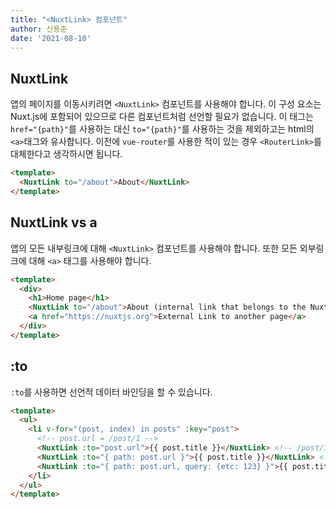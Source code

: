 ```yaml
---
title: "<NuxtLink> 컴포넌트"
author: 신용준
date: '2021-08-10'
---
```


## NuxtLink

앱의 페이지를 이동시키려면 `<NuxtLink>` 컴포넌트를 사용해야 합니다.
이 구성 요소는 Nuxt.js에 포함되어 있으므로 다른 컴포넌트처럼 선언할 필요가 없습니다.
이 태그는 `href="{path}"`를 사용하는 대신 `to="{path}"`를 사용하는 것을 제외하고는 html의 `<a>`태그와 유사합니다.
이전에 `vue-router`를 사용한 적이 있는 경우 `<RouterLink>`를 대체한다고 생각하시면 됩니다.

```html
<template>
  <NuxtLink to="/about">About</NuxtLink>
</template>
```

## NuxtLink vs a

앱의 모든 내부링크에 대해 `<NuxtLink>` 컴포넌트를 사용해야 합니다.
또한 모든 외부링크에 대해 `<a>` 태그를 사용해야 합니다.

```html
<template>
  <div>
    <h1>Home page</h1>
    <NuxtLink to="/about">About (internal link that belongs to the Nuxt App)</NuxtLink>
    <a href="https://nuxtjs.org">External Link to another page</a>
  </div>
</template>
```

## :to

`:to`를 사용하면 선언적 데이터 바인딩을 할 수 있습니다.

```html
<template>
  <ul>
    <li v-for="(post, index) in posts" :key="post">
      <!-- post.url = /post/1 -->
      <NuxtLink :to="post.url">{{ post.title }}</NuxtLink> <!-- /post/1 -->
      <NuxtLink :to="{ path: post.url }">{{ post.title }}</NuxtLink> <!-- /post/1 -->
      <NuxtLink :to="{ path: post.url, query: {etc: 123} }">{{ post.title }}</NuxtLink> <!-- /post/1?etc=123 -->
    </li>
  </ul>
</template>
```